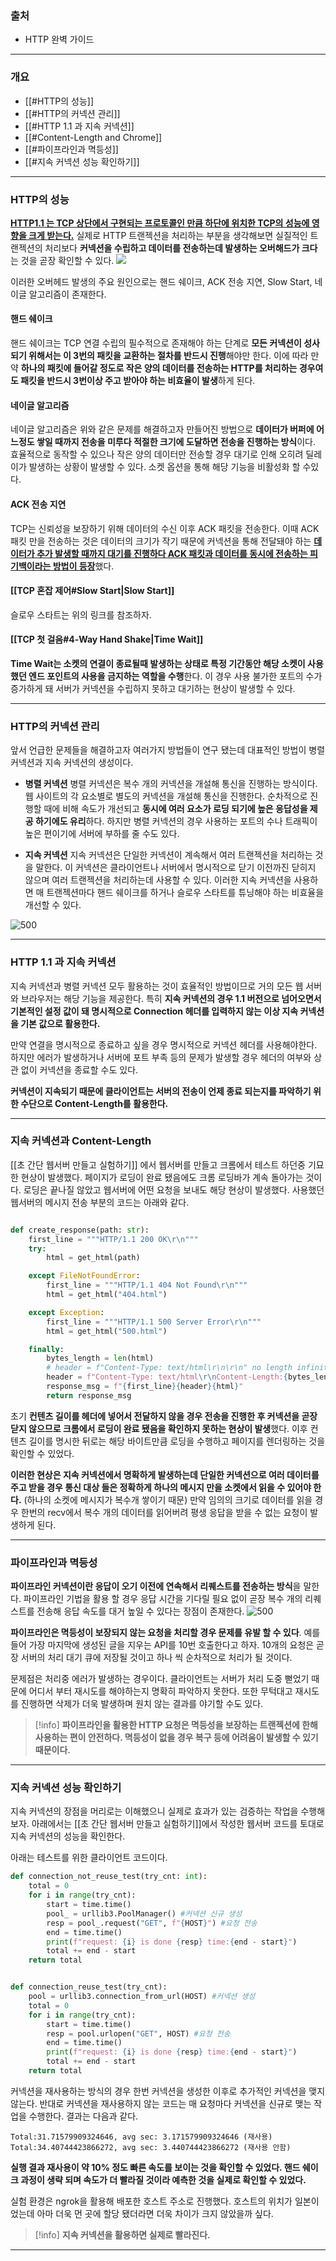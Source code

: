 ### 출처
* HTTP 완벽 가이드
___
### 개요
* [[#HTTP의 성능]]
* [[#HTTP의 커넥션 관리]]
* [[#HTTP 1.1 과 지속 커넥션]]
* [[#Content-Length and Chrome]]
* [[#파이프라인과 멱등성]]
* [[#지속 커넥션 성능 확인하기]]
___
### HTTP의 성능

<b><u>HTTP1.1 는 TCP 상단에서 구현되는 프로토콜인 만큼 하단에 위치한 TCP의 성능에 영향을 크게 받는다.</u></b> 실제로 HTTP 트랜젝션을 처리하는 부분을 생각해보면 실질적인 트랜젝션의 처리보다 **커넥션을 수립하고 데이터를 전송하는데 발생하는 오버해드가 크다**는 것을 곧장 확인할 수 있다.
![](https://my-study.s3.ap-northeast-2.amazonaws.com/HTTP%20Connection%20/%20%EC%8A%A4%ED%81%AC%EB%A6%B0%EC%83%B7%202024-03-25%20%EC%98%A4%ED%9B%84%2012.15.02.png)

이러한 오버헤드 발생의 주요 원인으로는 핸드 쉐이크, ACK 전송 지연, Slow Start, 네이글 알고리즘이 존재한다.

#### 핸드 쉐이크
핸드 쉐이크는 TCP 연결 수립의 필수적으로 존재해야 하는 단계로 **모든 커넥션이 성사되기 위해서는 이 3번의 패킷을 교환하는 절차를 반드시 진행**해야만 한다. 이에 따라 만약 **하나의 패킷에 들어갈 정도로 작은 양의 데이터를 전송하는 HTTP를 처리하는 경우여도 패킷을 반드시 3번이상 주고 받아야 하는 비효율이 발생**하게 된다.

#### 네이글 알고리즘
네이글 알고리즘은 위와 같은 문제를 해결하고자 만들어진 방법으로 **데이터가 버퍼에 어느정도 쌓일 때까지 전송을 미루다 적절한 크기에 도달하면 전송을 진행하는 방식**이다. 효율적으로 동작할 수 있으나 작은 양의 데이터만 전송할 경우 대기로 인해 오히려 딜레이가 발생하는 상황이 발생할 수 있다. 소켓 옵션을 통해 해당 기능을 비활성화 할 수있다.

#### ACK 전송 지연
TCP는 신뢰성을 보장하기 위해 데이터의 수신 이후 ACK 패킷을 전송한다. 이때 ACK 패킷 만을 전송하는 것은 데이터의 크기가 작기 때문에 커넥션을 통해 전달돼야 하는 <b><u>데이터가 추가 발생할 때까지 대기를 진행하다 ACK 패킷과 데이터를 동시에 전송하는 피기백이라는 방법이 등장</u></b>했다.

#### [[TCP 혼잡 제어#Slow Start|Slow Start]]
슬로우 스타트는 위의 링크를 참조하자.

#### [[TCP 첫 걸음#4-Way Hand Shake|Time Wait]]
 **Time Wait는 소켓의 연결이 종료될때 발생하는 상태로 특정 기간동안 해당 소켓이 사용했던 엔드 포인트의 사용을 금지하는 역할을 수행**한다. 이 경우 사용 불가한 포트의 수가 증가하게 돼 서버가 커넥션을 수립하지 못하고 대기하는 현상이 발생할 수 있다.
___
### HTTP의 커넥션 관리

앞서 언급한 문제들을 해결하고자 여러가지 방법들이 연구 됐는데 대표적인 방법이 병렬 커넥션과 지속 커넥션의 생성이다. 

* **병렬 커넥션**
병렬 커넥션은 복수 개의 커넥션을 개설해 통신을 진행하는 방식이다. 웹 사이트의 각 요소별로 별도의 커넥션을 개설해 통신을 진행한다. 순차적으로 진행할 때에 비해 속도가 개선되고 **동시에 여러 요소가 로딩 되기에 높은 응답성을 제공 하기에도 유리**하다. 하지만 병렬 커넥션의 경우 사용하는 포트의 수나 트래픽이 높은 편이기에 서버에 부하를 줄 수도 있다.

* **지속 커넥션**
지속 커넥션은 단일한 커넥션이 계속해서 여러 트랜젝션을 처리하는 것을 말한다. 이 커넥션은 클라이언트나 서버에서 명시적으로 닫기 이전까진 닫히지 않으며 여러 트랜젝션을 처리하는데 사용할 수 있다. 이러한 <span class="red red-bg">지속 커넥션을 사용하면 매 트랜젝션마다 핸드 쉐이크를 하거나 슬로우 스타트를 튜닝해야 하는 비효율을 개선할 수 있다. </span>

![500](https://my-study.s3.ap-northeast-2.amazonaws.com/HTTP%20Connection%20/%20%EC%8A%A4%ED%81%AC%EB%A6%B0%EC%83%B7%202024-03-25%20%EC%98%A4%ED%9B%84%204.37.25.png)
___
### HTTP 1.1 과 지속 커넥션

지속 커넥션과 병렬 커넥션 모두 활용하는 것이 효율적인 방법이므로 거의 모든 웹 서버와 브라우저는 해당 기능을 제공한다. 특히 **지속 커넥션의 경우 1.1 버전으로 넘어오면서 기본적인 설정 값이 돼 명시적으로 Connection 헤더를 입력하지 않는 이상 지속 커넥션을 기본 값으로 활용한다.**

만약 연결을 명시적으로 종료하고 싶을 경우 명시적으로 커넥션 헤더를 사용해야한다. 하지만 에러가 발생하거나 서버에 포트 부족 등의 문제가 발생할 경우 헤더의 여부와 상관 없이 커넥션을 종료할 수도 있다.

**커넥션이 지속되기 때문에 클라이언트는 서버의 전송이 언제 종료 되는지를 파악하기 위한 수단으로 Content-Length를 활용한다.** 
___
### 지속 커넥션과 Content-Length

[[초 간단 웹서버 만들고 실험하기]] 에서 웹서버를 만들고 크롬에서 테스트 하던중 기묘한 현상이 발생했다. 페이지가 로딩이 완료 됐음에도 크롬 로딩바가 계속 돌아가는 것이다. 로딩은 끝나질 않았고 웹서버에 어떤 요청을 보내도 해당 현상이 발생했다. 사용했던 웹서버의 메시지 전송 부분의 코드는 아래와 같다.
```python

def create_response(path: str):
    first_line = """HTTP/1.1 200 OK\r\n"""
    try:
        html = get_html(path)

    except FileNotFoundError:
        first_line = """HTTP/1.1 404 Not Found\r\n"""
        html = get_html("404.html")

    except Exception:
        first_line = """HTTP/1.1 500 Server Error\r\n"""
        html = get_html("500.html")

    finally:
        bytes_length = len(html)
        # header = f"Content-Type: text/html\r\n\r\n" no length infinite loading...
        header = f"Content-Type: text/html\r\nContent-Length:{bytes_length}\r\n\r\n" #with length finite loading...
        response_msg = f"{first_line}{header}{html}"
        return response_msg

```

초기 **컨텐츠 길이를 헤더에 넣어서 전달하지 않을 경우 전송을 진행한 후 커넥션을 곧장 닫지 않으므로 크롬에서 로딩이 완료 됐음을 확인하지 못하는 현상이 발생**했다. 이후 컨텐츠 길이를 명시한 뒤로는 해당 바이트만큼 로딩을 수행하고 페이지를 렌더링하는 것을 확인할 수 있었다.

**이러한 현상은 지속 커넥션에서 명확하게 발생하는데 단일한 커넥션으로 여러 데이터를 주고 받을 경우 통신 대상 들은 정확하게 하나의 메시지 만을 소켓에서 읽을 수 있어야 한다.** (하나의 소켓에 메시지가 복수개 쌓이기 때문) 만약 임의의 크기로 데이터를 읽을 경우 한번의 recv에서 복수 개의 데이터를 읽어버려 평생 응답을 받을 수 없는 요청이 발생하게 된다.
___
### 파이프라인과 멱등성

**파이프라인 커넥션이란 응답이 오기 이전에 연속해서 리퀘스트를 전송하는 방식**을 말한다. 파이프라인 기법을 활용 할 경우 응답 시간을 기다릴 필요 없이 곧장 복수 개의 리퀘스트를 전송해 응답 속도를 대거 높일 수 있다는 장점이 존재한다.
![500](https://my-study.s3.ap-northeast-2.amazonaws.com/HTTP%20Connection%20/%20%EC%8A%A4%ED%81%AC%EB%A6%B0%EC%83%B7%202024-03-25%20%EC%98%A4%ED%9B%84%205.11.55.png)

**파이프라인은 멱등성이 보장되지 않는 요청을 처리할 경우 문제를 유발 할 수 있다**. 예를 들어 가장 마지막에 생성된 글을 지우는 API를 10번 호출한다고 하자. 10개의 요청은 곧장 서버의 처리 대기 큐에 저장될 것이고 하나 씩 순차적으로 처리가 될 것이다. 

문제점은 처리중 에러가 발생하는 경우이다. 클라이언트는 서버가 처리 도중 뻗었기 때문에 어디서 부터 재시도를 해야하는지 명확히 파악하지 못한다. 또한 무턱대고 재시도를 진행하면 삭제가 더욱 발생하며 원치 않는 결과를 야기할 수도 있다.

> [!info]
> **파이프라인을 활용한 HTTP 요청은 멱등성을 보장하는 트랜젝션에 한해 사용하는 편이 안전하다. 멱등성이 없을 경우 복구 등에 어려움이 발생할 수 있기 때문이다.**

___
### 지속 커넥션 성능 확인하기

지속 커넥션의 장점을 머리로는 이해했으니 실제로 효과가 있는 검증하는 작업을 수행해보자. 아래에서는 [[초 간단 웹서버 만들고 실험하기]]에서 작성한 웹서버 코드를 토대로 지속 커넥션의 성능을 확인한다.

아래는 테스트를 위한 클라이언트 코드이다.
```python
def connection_not_reuse_test(try_cnt: int):
    total = 0
    for i in range(try_cnt):
        start = time.time()
        pool_ = urllib3.PoolManager() #커넥션 신규 생성
        resp = pool_.request("GET", f"{HOST}") #요청 전송
        end = time.time()
        print(f"request: {i} is done {resp} time:{end - start}")
        total += end - start
    return total


def connection_reuse_test(try_cnt):
    pool = urllib3.connection_from_url(HOST) #커넥션 생성
    total = 0
    for i in range(try_cnt):
        start = time.time()
        resp = pool.urlopen("GET", HOST) #요청 전송
        end = time.time()
        print(f"request: {i} is done {resp} time:{end - start}")
        total += end - start
    return total
```

커넥션을 재사용하는 방식의 경우 한번 커넥션을 생성한 이후로 추가적인 커넥션을 맺지 않는다. 반대로 커넥션을 재사용하지 않는 코드는 매 요청마다 커넥션을 신규로 맺는 작업을 수행한다. 결과는 다음과 같다.

```terminal
Total:31.71579909324646, avg sec: 3.171579909324646 (재사용)
Total:34.40744423866272, avg sec: 3.440744423866272 (재사용 안함)
```

**실행 결과 재사용이 약 10% 정도 빠른 속도를 보이는 것을 확인할 수 있었다. 핸드 쉐이크 과정이 생략 되며 속도가 더 빨라질 것이라 예측한 것을 실제로 확인할 수 있었다.**

실험 환경은 ngrok을 활용해 배포한 호스트 주소로 진행했다. 호스트의 위치가 일본이었는데 아마 더욱 먼 곳에 할당 됐더라면 더욱 차이가 크지 않았을까 싶다. 

>[!info]
>**지속 커넥션을 활용하면 실제로 빨라진다.**

___

